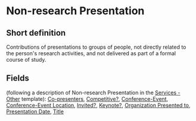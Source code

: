 # Non-research Presentation
## Short definition
Contributions of presentations to groups of people, not directly related to the person's research activities, and not delivered as part of a formal course of study.
## Fields
(following a description of Non-research Presentation in the [Services - Other](../Templates/Services%20-%20Other.md) template):
[Co-presenters](../Object-Fields/Non-research%20Presentation/Co-presenters.md),
[Competitive?](../Object-Fields/Non-research%20Presentation/Competitive.md),
[Conference-Event](../Object-Fields/Non-research%20Presentation/Conference-Event.md),
[Conference-Event Location](../Object-Fields/Non-research%20Presentation/Conference-Event%20Location.md),
[Invited?](../Object-Fields/Non-research%20Presentation/Invited.md),
[Keynote?](../Object-Fields/Non-research%20Presentation/Keynote.md),
[Organization Presented to](../Object-Fields/Non-research%20Presentation/Organization%20Presented%20to.md),
[Presentation Date](../Object-Fields/Non-research%20Presentation/Presentation%20Date.md),
[Title](../Object-Fields/Non-research%20Presentation/Title.md)
